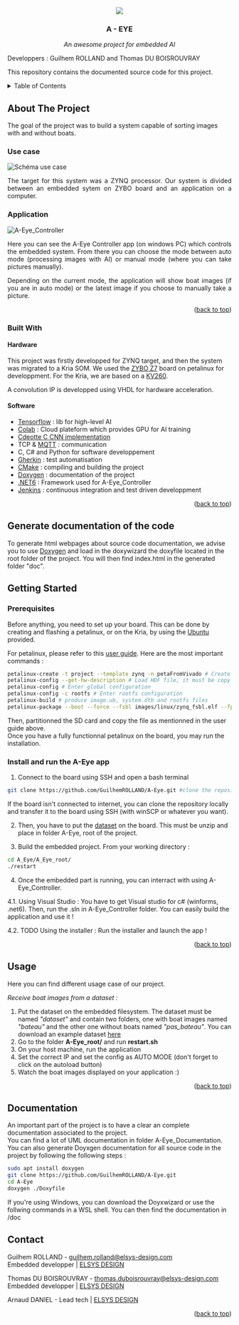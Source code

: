 <!-- PROJECT LOGO -->
<p align="center">
  <img src="./images/logo.png" />
</p>
<h3 align="center">A - EYE </h3>
<p align="center">
<em>An awesome project for embedded AI</em>
</p>
Developpers : Guilhem ROLLAND and Thomas DU BOISROUVRAY

This repository contains the documented source code for this project.

<!-- TABLE OF CONTENTS -->
<details>
  <summary>Table of Contents</summary>
  <ol>
    <li>
      <a href="#about-the-project">About The Project</a>
      <ul>
        <li><a href="#use-case">Use case</a></li>
        <li><a href="#application">Application</a></li>
        <li><a href="#built-with">Built With</a></li>
      </ul>
    </li>
    <li>
      <a href="#getting-started">Getting Started</a>
      <ul>
        <li><a href="#prerequisites">Prerequisites</a></li>
        <li><a href="#installation">Installation</a></li>
      </ul>
    </li>
    <li><a href="#usage">Usage</a></li>
    <li><a href="#documentation">Usage</a></li>
    <li><a href="#contact">Contact</a></li>
  </ol>
</details>

<!-- ABOUT THE PROJECT -->
## About The Project

The goal of the project was to build a system capable of sorting images with and without boats. 

### Use case

![Schéma use case](./images/use_case.jpg)
<div style="text-align: justify">  

The target for this system was a ZYNQ processor.
Our system is divided between an embedded sytem on ZYBO board and an application on a computer.
</div>

### Application

![A-Eye_Controller](./images/ihm.JPG)




<div style="text-align: justify">
Here you can see the A-Eye Controller app (on windows PC) which controls the embedded system. From there you can choose the mode between auto mode (processing images with AI) or manual mode (where you can take pictures manually).

Depending on the current mode, the application will show boat images (if you are in auto mode) or the latest image if you choose to manually take a picture. 
</div>

<p align="right">(<a href="#top">back to top</a>)</p>

### Built With

#### Hardware

This project was firstly developped for ZYNQ target, and then the system was migrated to a Kria SOM. We used the [ZYBO Z7](https://digilent.com/reference/programmable-logic/zybo-z7/start) board on petalinux for developpment. For the Kria, we are based on a [KV260](https://www.xilinx.com/products/som/kria/kv260-vision-starter-kit.html).

A convolution IP is developped using VHDL for hardware acceleration.

#### Software
  
- [Tensorflow](https://www.tensorflow.org/) : lib for high-level AI
- [Colab](https://colab.research.google.com/) : Cloud plateform which provides GPU for AI training
- [Cdeotte C CNN implementation](https://github.com/cdeotte/MNIST-CNN-99.5)
- TCP & [MQTT](https://www.eclipse.org/paho/index.php?page=clients/python/index.php) : communication
- C, C# and Python for software developpement
- [Gherkin](https://cucumber.io/docs/gherkin/) : test automatisation
- [CMake](https://cmake.org/) : compiling and building the project
- [Doxygen](https://doxygen.nl/) : documentation of the project
- [.NET6](https://docs.microsoft.com/fr-fr/dotnet/core/whats-new/dotnet-6) : Framework used for A-Eye_Controller
- [Jenkins](https://www.jenkins.io/) : continuous integration and test driven developpment

<p align="right">(<a href="#top">back to top</a>)</p>

## Generate documentation of the code

To generate html webpages about source code documentation, we advise you to use [Doxygen](https://doxygen.nl/) and load in the doxywizard the doxyfile located in the root folder of the project. You will then find index.html in the generated folder "doc".


## Getting Started

### Prerequisites 

Before anything, you need to set up your board. This can be done by creating and flashing a petalinux, or on the Kria, by using the [Ubuntu](https://ubuntu.com/download/amd-xilinx) provided.

For petalinux, please refer to this [user guide](https://docs.xilinx.com/r/en-US/ug1144-petalinux-tools-reference-guide). Here are the most important commands :

```bash
petalinux-create -t project --template zynq -n petaFromVivado # Create the workspace   
petalinux-config --get-hw-description # Load HDF file, it must be copy there before !!!   
petalinux-config # Enter global configuration    
petalinux-config -c rootfs # Enter rootfs configuration   
petalinux-build # produce image.ub, system.dtb and rootfs files   
petalinux-package --boot --force --fsbl images/linux/zynq_fsbl.elf --fpga images/linux/*_wrapper.bit --u-boot # produce BOOT.BIN    
```

Then, partitionned the SD card and copy the file as mentionned in the user guide above.   
Once you have a fully functionnal petalinux on the board, you may run the installation.

### Install and run the A-Eye app

1. Connect to the board using SSH and open a bash terminal
```bash
git clone https://github.com/GuilhemROLLAND/A-Eye.git #clone the repository
```
If the board isn't connected to internet, you can clone the repository locally and transfer it to the board using SSH (with winSCP or whatever you want).  

2. Then, you have to put the [dataset](https://drive.google.com/uc?export=download&id=1odGQm0w5xhjG1suTzqstuRMIkoTY4mYx) on the board. This must be unzip and place in folder A-Eye, root of the project.  

3. Build the embedded project. From your working directory :
```bash
cd A_Eye/A_Eye_root/
./restart
```

4. Once the embedded part is running, you can interract with using A-Eye_Controller. 
  
4.1. Using Visual Studio : You have to get Visual studio for c# (winforms, .net6). Then, run the .sln in A-Eye_Controller folder. 
You can easily build the application and use it !

4.2. TODO Using the installer : Run the installer and launch the app !

<p align="right">(<a href="#top">back to top</a>)</p>

## Usage

Here you can find different usage case of our project.

*Receive boat images from a dataset :*

1. Put the dataset on the embedded filesystem. The dataset must be named *"dataset"* and contain two folders, one with boat images named *"bateau"* and the other one without boats named *"pas_bateau"*. You can download an example dataset [here](https://drive.google.com/uc?export=download&id=1odGQm0w5xhjG1suTzqstuRMIkoTY4mYx)
2. Go to the folder **A-Eye_root/** and run **restart.sh**
3. On your host machine, run the application
4. Set the correct IP and set the config as AUTO MODE (don't forget to click on the autoload button)
5. Watch the boat images displayed on your application :)

<p align="right">(<a href="#top">back to top</a>)</p>

## Documentation

An important part of the project is to have a clear an complete documentation associated to the project.  
You can find a lot of UML documentation in folder A-Eye_Documentation.  
You can also generate Doyxgen documentation for all source code in the project by following the following steps :

```bash
sudo apt install doxygen
git clone https://github.com/GuilhemROLLAND/A-Eye.git
cd A-Eye
doxygen ./Doxyfile
```
If you're using Windows, you can download the Doyxwizard or use the follwing commands in a WSL shell.
You can then find the documentation in /doc
## Contact

Guilhem ROLLAND - guilhem.rolland@elsys-design.com  
Embedded developper | [ELSYS DESIGN](https://www.elsys-design.com/fr/)

Thomas DU BOISROUVRAY - thomas.duboisrouvray@elsys-design.com  
Embedded developper | [ELSYS DESIGN](https://www.elsys-design.com/fr/)

Arnaud DANIEL - Lead tech | [ELSYS DESIGN](https://www.elsys-design.com/fr/)

<p align="right">(<a href="#top">back to top</a>)</p>  
